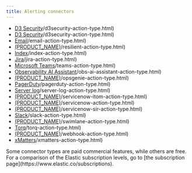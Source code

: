 ```yaml
---
title: Alerting connectors
---
```


* [D3 Security](http://example.co)/d3security-action-type.html)
* [D3 Security](http://example.co)/d3security-action-type.html)
* [Email](http://example.co)/email-action-type.html)
* [(PRODUCT_NAME)](http://example.co)/resilient-action-type.html)
* [Index](http://example.co)/index-action-type.html)
* [Jira](http://example.co)/jira-action-type.html)
* [Microsoft Teams](http://example.co)/teams-action-type.html)
* [Observability AI Assistant](http://example.co)/obs-ai-assistant-action-type.html)
* [(PRODUCT_NAME)](http://example.co)/opsgenie-action-type.html)
* [PagerDuty](http://example.co)/pagerduty-action-type.html)
* [Server log](http://example.co)/server-log-action-type.html)
* [(PRODUCT_NAME)](http://example.co)/servicenow-itom-action-type.html)
* [(PRODUCT_NAME)](http://example.co)/servicenow-action-type.html)
* [(PRODUCT_NAME)](http://example.co)/servicenow-sir-action-type.html)
* [Slack](http://example.co)/slack-action-type.html)
* [(PRODUCT_NAME)](http://example.co)/swimlane-action-type.html)
* [Torq](http://example.co)/torq-action-type.html)
* [(PRODUCT_NAME)](http://example.co)/webhook-action-type.html)
* [xMatters](http://example.co)/xmatters-action-type.html)

<DocCallOut title="Note">
    Some connector types are paid commercial features, while others are free.
    For a comparison of the Elastic subscription levels, go to
    [the subscription page](https://www.elastic.co/subscriptions).
</DocCallOut>
